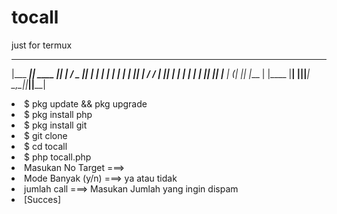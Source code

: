 # tocall

just for termux 


 ________  ______  _____    ____  _      _
|___  ___|| ____ ||  ___|  / _  || |    | |
   |  |   | |  | || |     / / | || |    | |
   |  |   | |__| || |___ | (__| || |___ | |____
   |__|   |______||_____| \___,_||_____||______|

<li>$ pkg update && pkg upgrade
<li>$ pkg install php
<li>$ pkg install git
<li>$ git clone 
<li>$ cd tocall
<li>$ php tocall.php
<li> Masukan No Target ===> 
<li> Mode Banyak (y/n) ===> ya atau tidak
<li> jumlah call ===> Masukan Jumlah yang ingin dispam
<li> [Succes]
